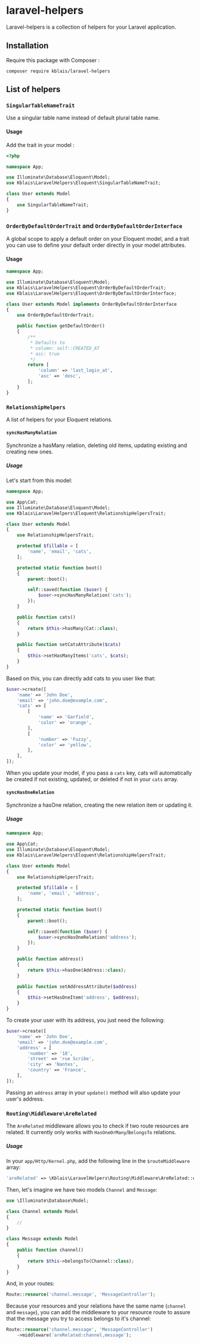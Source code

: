 # laravel-helpers

Laravel-helpers is a collection of helpers for your Laravel application.

## Installation

Require this package with Composer :

```
composer require kblais/laravel-helpers
```

## List of helpers

### `SingularTableNameTrait`

Use a singular table name instead of default plural table name.

#### Usage

Add the trait in your model :

```php
<?php

namespace App;

use Illuminate\Database\Eloquent\Model;
use Kblais\LaravelHelpers\Eloquent\SingularTableNameTrait;

class User extends Model
{
    use SingularTableNameTrait;
}
```

### `OrderByDefaultOrderTrait` and `OrderByDefaultOrderInterface`

A global scope to apply a default order on your Eloquent model, and a trait you
can use to define your default order directly in your model attributes.

#### Usage

```php
namespace App;

use Illuminate\Database\Eloquent\Model;
use Kblais\LaravelHelpers\Eloquent\OrderByDefaultOrderTrait;
use Kblais\LaravelHelpers\Eloquent\OrderByDefaultOrderInterface;

class User extends Model implements OrderByDefaultOrderInterface
{
    use OrderByDefaultOrderTrait;

    public function getDefaultOrder()
    {
        /**
         * Defaults to
         * column: self::CREATED_AT
         * asc: true
         */
        return [
            'column' => 'last_login_at',
            'asc' => 'desc',
        ];
    }
}
```

### `RelationshipHelpers`

A list of helpers for your Eloquent relations.

#### `syncHasManyRelation`

Synchronize a hasMany relation, deleting old items, updating existing and
creating new ones.

##### Usage

Let's start from this model:

```php
namespace App;

use App\Cat;
use Illuminate\Database\Eloquent\Model;
use Kblais\LaravelHelpers\Eloquent\RelationshipHelpersTrait;

class User extends Model
{
    use RelationshipHelpersTrait;

    protected $fillable = [
        'name', 'email', 'cats',
    ];

    protected static function boot()
    {
        parent::boot();

        self::saved(function ($user) {
            $user->syncHasManyRelation('cats');
        });
    }

    public function cats()
    {
        return $this->hasMany(Cat::class);
    }

    public function setCatsAttribute($cats)
    {
        $this->setHasManyItems('cats', $cats);
    }
}
```

Based on this, you can directly add cats to you user like that:

```php
$user->create([
    'name' => 'John Doe',
    'email' => 'john.doe@example.com',
    'cats' => [
        [
            'name' => 'Garfield',
            'color' => 'orange',
        ],
        [
            'number' => 'Fuzzy',
            'color' => 'yellow',
        ],
    ],
]);
```

When you update your model, if you pass a `cats` key, cats will automatically be
created if not existing, updated, or deleted if not in your `cats` array.

#### `syncHasOneRelation`

Synchronize a hasOne relation, creating the new relation item or updating it.

##### Usage

```php
namespace App;

use App\Cat;
use Illuminate\Database\Eloquent\Model;
use Kblais\LaravelHelpers\Eloquent\RelationshipHelpersTrait;

class User extends Model
{
    use RelationshipHelpersTrait;

    protected $fillable = [
        'name', 'email', 'address',
    ];

    protected static function boot()
    {
        parent::boot();

        self::saved(function ($user) {
            $user->syncHasOneRelation('address');
        });
    }

    public function address()
    {
        return $this->hasOne(Address::class);
    }

    public function setAddressAttribute($address)
    {
        $this->setHasOneItem('address', $address);
    }
}
```

To create your user with its address, you just need the following:

```php
$user->create([
    'name' => 'John Doe',
    'email' => 'john.doe@example.com',
    'address' = [
        'number' => '18',
        'street' => 'rue Scribe',
        'city' => 'Nantes',
        'country' => 'France',
    ],
]);
```

Passing an `address` array in your `update()` method will also update your
user's address.

### `Routing\Middleware\AreRelated`

The `AreRelated` middleware allows you to check if two route resources are
related. It currently only works with `HasOneOrMany`/`BelongsTo` relations.

##### Usage

In your `app/Http/Kernel.php`, add the following line in the `$routeMiddleware`
array:

```php
'areRelated' => \Kblais\LaravelHelpers\Routing\Middleware\AreRelated::class,
```

Then, let's imagine we have two models `Channel` and `Message`:

```php
use \Illuminate\Database\Model;

class Channel extends Model
{
    //
}

class Message extends Model
{
    public function channel()
    {
        return $this->belongsTo(Channel::class);
    }
}
```

And, in your routes:

```php
Route::resource('channel.message', 'MessageController');
```

Because your resources and your relations have the same name (`channel` and
`message`), you can add the middleware to your resource route to assure that the
message you try to access belongs to it's channel:

```php
Route::resource('channel.message', 'MessageController')
    ->middleware('areRelated:channel,message');
